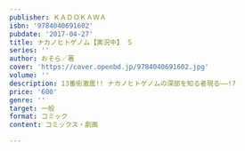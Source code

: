 ```yaml
---
publisher: ＫＡＤＯＫＡＷＡ
isbn: '9784040691602'
pubdate: '2017-04-27'
title: ナカノヒトゲノム【実況中】　５
series: ''
author: おそら／著
cover: 'https://cover.openbd.jp/9784040691602.jpg'
volume: ''
description: 13番街激震!! ナカノヒトゲノムの深部を知る者現る――!?
price: '600'
genre: ''
target: 一般
format: コミック
content: コミックス・劇画

---
```

